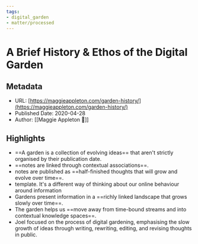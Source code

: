 ```yaml
---
tags: 
- digital_garden
- matter/processed
---
```


# A Brief History & Ethos of the Digital Garden
## Metadata
* URL: [https://maggieappleton.com/garden-history/](https://maggieappleton.com/garden-history/)
* Published Date: 2020-04-28
* Author: [[Maggie Appleton 🧭]]

## Highlights
* ==A garden is a collection of evolving ideas== that aren't strictly organised by their publication date.
* ==notes are linked through contextual associations==.
* notes are published as ==half-finished thoughts that will grow and evolve over time==.
* template. It's a different way of thinking about our online behaviour around information
* Gardens present information in a ==richly linked landscape that grows slowly over time==.
* The garden helps us ==move away from time-bound streams and into contextual knowledge spaces==.
* Joel focused on the process of digital gardening, emphasising the slow growth of ideas through writing, rewriting, editing, and revising thoughts in public.